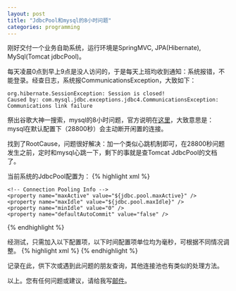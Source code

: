 ```yaml
---
layout: post
title: "JdbcPool和mysql的8小时问题"
categories: programming
---
```


刚好交付一个业务自助系统，运行环境是SpringMVC, JPA(Hibernate), MySql(Tomcat jdbcPool)。

每天凌晨0点到早上9点是没人访问的，于是每天上班均收到通知：系统报错，不能登录。经查日志，系统报CommunicationsException，大致如下：

    org.hibernate.SessionException: Session is closed!
    Caused by: com.mysql.jdbc.exceptions.jdbc4.CommunicationsException: Communications link failure

祭出谷歌大神一搜索，mysql的8小时问题，官方说明在[这里](http://dev.mysql.com/doc/refman/5.0/en/server-system-variables.html#sysvar_wait_timeout)，大致意思是：mysql在默认配置下（28800秒）会主动断开闲置的连接。

找到了RootCause，问题很好解决：加一个类似心跳机制即可，在28800秒问题发生之前，定时和mysql心跳一下，剩下的事就是查Tomcat JdbcPool的文档了。

当前系统的JdbcPool配置为：
{% highlight xml %}
<bean id="dataSource" class="org.apache.tomcat.jdbc.pool.DataSource" destroy-method="close">
    <!-- Connection Info -->
    <property name="driverClassName" value="${jdbc.driver}" />
    <property name="url" value="${jdbc.url}" />
    <property name="username" value="${jdbc.username}" />
    <property name="password" value="${jdbc.password}" />

    <!-- Connection Pooling Info -->
    <property name="maxActive" value="${jdbc.pool.maxActive}" />
    <property name="maxIdle" value="${jdbc.pool.maxIdle}" />
    <property name="minIdle" value="0" />
    <property name="defaultAutoCommit" value="false" />
</bean>
{% endhighlight %}

经测试，只需加入以下配置项，以下时间配置项单位均为毫秒，可根据不同情况调整。
{% highlight xml %}
<property name="timeBetweenEvictionRunsMillis" value="900000" />
<property name="minEvictableIdleTimeMillis" value="1800000" />
<property name="validationQuery" value="SELECT 1" />
<property name="validationInterval" value="600000" />
<property name="testWhileIdle" value="true" />
<property name="testOnBorrow" value="true" />
{% endhighlight %}

记录在此，供下次或遇到此问题的朋友查询，其他连接池也有类似的处理方法。

以上。您有任何问题或建议，请给我写[邮件](mailto:yinwer81@gmail.com)。
